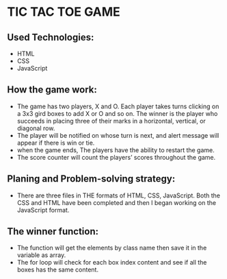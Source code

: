 # TIC TAC TOE GAME

## Used Technologies:

* HTML
* CSS
* JavaScript

## How the game work:

* The game has two players, X and O. Each player takes turns clicking on a 3x3 gird boxes to add X or O and so on. The winner is the player who succeeds in placing three of their marks in a horizontal, vertical, or diagonal row. 
* The player will be notified on whose turn is next, and alert message will appear if there is win or tie.
* when the game ends, The players have the ability to restart the game. 
* The score counter will count the players’ scores throughout the game.


## Planing and Problem-solving strategy:

* There are three files in THE formats of HTML, CSS, JavaScript. Both the CSS and HTML have been completed and then I began working on the JavaScript format.


## The winner function:

* The function will get the elements by class name then save it in the variable as array. 
* The for loop will check for each box index content and see if all the boxes has the same content.


